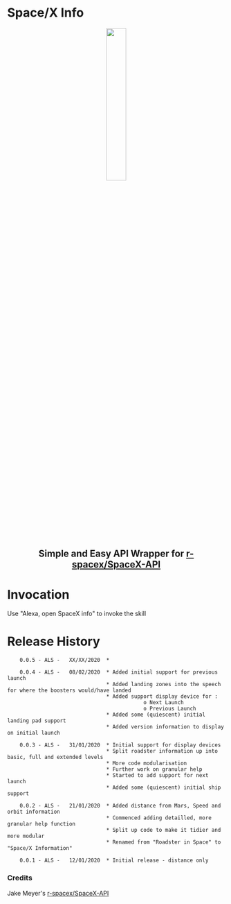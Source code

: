 # Space/X Info

<div align="center">
<p align="center">
<img src="https://github.com/alshapton/Space-X-Info-Alexa/blob/master/alexarocket.png" width="30%" height="30%">

## Simple and Easy API Wrapper for [r-spacex/SpaceX-API](https://github.com/r-spacex/SpaceX-API)

</p>
</div>

# Invocation

Use "Alexa, open SpaceX info" to invoke the skill

# Release History

        0.0.5 - ALS -   XX/XX/2020  *  

        0.0.4 - ALS -   08/02/2020  * Added initial support for previous launch
                                    * Added landing zones into the speech for where the boosters would/have landed
                                    * Added support display device for :
                                                o Next Launch
                                                o Previous Launch
                                    * Added some (quiescent) initial landing pad support
                                    * Added version information to display on initial launch
                                    
        0.0.3 - ALS -   31/01/2020  * Initial support for display devices
                                    * Split roadster information up into basic, full and extended levels
                                    * More code modularisation
                                    * Further work on granular help
                                    * Started to add support for next launch
                                    * Added some (quiescent) initial ship support
        
        0.0.2 - ALS -   21/01/2020  * Added distance from Mars, Speed and orbit information
                                    * Commenced adding detailled, more granular help function
                                    * Split up code to make it tidier and more modular
                                    * Renamed from "Roadster in Space" to "Space/X Information"

        0.0.1 - ALS -   12/01/2020  * Initial release - distance only


### Credits
Jake Meyer's [r-spacex/SpaceX-API](https://github.com/r-spacex/SpaceX-API)







